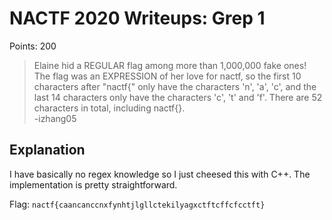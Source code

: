 # NACTF 2020 Writeups: Grep 1
Points: 200

> Elaine hid a REGULAR flag among more than 1,000,000 fake ones! The flag was an EXPRESSION of her love for nactf, so the first 10 characters after "nactf{" only have the characters 'n', 'a', 'c', and the last 14 characters only have the characters 'c', 't' and 'f'. There are 52 characters in total, including nactf{}.<br>
> -izhang05


## Explanation
I have basically no regex knowledge so I just cheesed this with C++.
The implementation is pretty straightforward.

Flag: `nactf{caancanccnxfynhtjlgllctekilyagxctftcffcfcctft}`